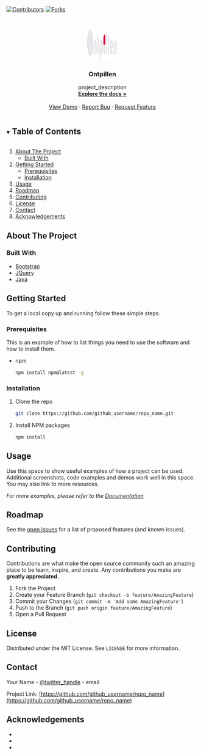 <!--
*** Thanks for checking out the Best-README-Template. If you have a suggestion
*** that would make this better, please fork the repo and create a pull request
*** or simply open an issue with the tag "enhancement".
*** Thanks again! Now go create something AMAZING! :D
***
***
***
*** To avoid retyping too much info. Do a search and replace for the following:
*** github_username, repo_name, twitter_handle, email, project_title, project_description
-->



<!-- PROJECT SHIELDS -->
<!--
*** I'm using markdown "reference style" links for readability.
*** Reference links are enclosed in brackets [ ] instead of parentheses ( ).
*** See the bottom of this document for the declaration of the reference variables
*** for contributors-url, forks-url, etc. This is an optional, concise syntax you may use.
*** https://www.markdownguide.org/basic-syntax/#reference-style-links
-->
[![Contributors][contributors-shield]][contributors-url]
[![Forks][forks-shield]][forks-url]


<!-- PROJECT LOGO -->
<br />
<p align="center">
  <a href="https://github.com/MinorApplicationDesign/MinorApplicationDesign">
    <img src="src/main/resources/static/images/logo.svg" alt="Logo" width="80" height="80">
  </a>

  <h3 align="center">Ontpillen</h3>

  <p align="center">
    project_description
    <br />
    <a href="https://github.com/MinorApplicationDesign/MinorApplicationDesign"><strong>Explore the docs »</strong></a>
    <br />
    <br />
    <a href="https://github.com/MinorApplicationDesign/MinorApplicationDesign">View Demo</a>
    ·
    <a href="https://github.com/MinorApplicationDesign/MinorApplicationDesign/issues">Report Bug</a>
    ·
    <a href="https://github.com/MinorApplicationDesign/MinorApplicationDesign/issues">Request Feature</a>
  </p>
</p>



<!-- TABLE OF CONTENTS -->
<details open="open">
  <summary><h2 style="display: inline-block">Table of Contents</h2></summary>
  <ol>
    <li>
      <a href="#about-the-project">About The Project</a>
      <ul>
        <li><a href="#built-with">Built With</a></li>
      </ul>
    </li>
    <li>
      <a href="#getting-started">Getting Started</a>
      <ul>
        <li><a href="#prerequisites">Prerequisites</a></li>
        <li><a href="#installation">Installation</a></li>
      </ul>
    </li>
    <li><a href="#usage">Usage</a></li>
    <li><a href="#roadmap">Roadmap</a></li>
    <li><a href="#contributing">Contributing</a></li>
    <li><a href="#license">License</a></li>
    <li><a href="#contact">Contact</a></li>
    <li><a href="#acknowledgements">Acknowledgements</a></li>
  </ol>
</details>



<!-- ABOUT THE PROJECT -->
## About The Project



<!-- [![Product Name Screen Shot][product-screenshot]](https://example.com) -->


### Built With

* [Bootstrap](https://getbootstrap.com)
* [JQuery](https://jquery.com)
* [Java](https://java.com)



<!-- GETTING STARTED -->
## Getting Started

To get a local copy up and running follow these simple steps.

### Prerequisites

This is an example of how to list things you need to use the software and how to install them.
* npm
  ```sh
  npm install npm@latest -g
  ```

### Installation

1. Clone the repo
   ```sh
   git clone https://github.com/github_username/repo_name.git
   ```
2. Install NPM packages
   ```sh
   npm install
   ```



<!-- USAGE EXAMPLES -->
## Usage

Use this space to show useful examples of how a project can be used. Additional screenshots, code examples and demos work well in this space. You may also link to more resources.

_For more examples, please refer to the [Documentation](https://example.com)_



<!-- ROADMAP -->
## Roadmap

See the [open issues](https://github.com/github_username/repo_name/issues) for a list of proposed features (and known issues).



<!-- CONTRIBUTING -->
## Contributing

Contributions are what make the open source community such an amazing place to be learn, inspire, and create. Any contributions you make are **greatly appreciated**.

1. Fork the Project
2. Create your Feature Branch (`git checkout -b feature/AmazingFeature`)
3. Commit your Changes (`git commit -m 'Add some AmazingFeature'`)
4. Push to the Branch (`git push origin feature/AmazingFeature`)
5. Open a Pull Request



<!-- LICENSE -->
## License

Distributed under the MIT License. See `LICENSE` for more information.



<!-- CONTACT -->
## Contact

Your Name - [@twitter_handle](https://twitter.com/twitter_handle) - email

Project Link: [https://github.com/github_username/repo_name](https://github.com/github_username/repo_name)



<!-- ACKNOWLEDGEMENTS -->
## Acknowledgements

* []()
* []()
* []()





<!-- MARKDOWN LINKS & IMAGES -->
<!-- https://www.markdownguide.org/basic-syntax/#reference-style-links -->
[contributors-shield]: https://img.shields.io/github/contributors/github_username/repo.svg?style=for-the-badge
[contributors-url]: https://github.com/MinorApplicationDesign/MinorApplicationDesign/graphs/contributors
[forks-shield]: https://img.shields.io/github/forks/MinorApplicationDesign/MinorApplicationDesign?style=for-the-badge
[forks-url]: https://github.com/MinorApplicationDesign/MinorApplicationDesign/network/members
[stars-shield]: https://img.shields.io/github/stars/MinorApplicationDesign/MinorApplicationDesign?style=for-the-badge
[stars-url]: https://github.com/MinorApplicationDesign/repo/stargazers
[issues-shield]: https://img.shields.io/github/issues/MinorApplicationDesign/MinorApplicationDesign?style=for-the-badge
[issues-url]: https://github.com/MinorApplicationDesign/repo/issues
[license-shield]: https://img.shields.io/github/license/MinorApplicationDesign/MinorApplicationDesign?style=for-the-badge
[license-url]: https://github.com/MinorApplicationDesign/repo/blob/master/LICENSE.txt
[linkedin-shield]: https://img.shields.io/badge/-LinkedIn-black.svg?style=for-the-badge&logo=linkedin&colorB=555
[linkedin-url]: https://linkedin.com/in/github_username